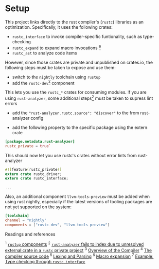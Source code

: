 # Setup

This project links directly to the rust compiler's (`rustc`) libraries as an optimization. Specifically, it uses the following crates:

- `rustc_interface` to invoke compiler-specific funtionality, such as type-checking
- `rustc_expand` to expand macro invocations [<sup>6</sup>](https://rustc-dev-guide.rust-lang.org/macro-expansion.html)
- `rustc_ast` to analyze code items

However, since those crates are private and unpublished on crates.io, the following steps must be taken to expose and use them:

- switch to the `nightly` toolchain using `rustup`
- add the `rustc-dev`[<sup>2</sup>](https://rust-lang.github.io/rustup/concepts/components.html) component

This lets you use the `rustc_*` crates for consuming modules. If you are using `rust-analyzer`, some additional steps[<sup>2</sup>](https://users.rust-lang.org/t/rust-analyzer-fails-to-index-due-to-unresolved-external-crate-in-a-rustc-private-project/105909/2?u=kzha0) must be taken to supress lint errors

- add the `"rust-analyzer.rustc.source": "discover"` to the from rust-analyzer config

- add the following property to the specific package using the extern crate

```toml
[package.metadata.rust-analyzer]
rustc_private = true`
```

This should now let you use rustc's crates without error lints from rust-analyzer

```rust
#![feature(rustc_private)]
extern crate rustc_driver;
extern crate rustc_interface;

...
```

Also, an additional component `llvm-tools-preview` must be added when using rust nightly, especially if the latest versions of tooling packages are not yet supported on the system:

```toml
[toolchain]
channel = "nightly"
components = ["rustc-dev", "llvm-tools-preview"]
```



Readings and references

<sup>1</sup> [`rustup` components](https://rust-lang.github.io/rustup/concepts/components.html)
<sup>2</sup> [`rust-analyzer` fails to index due to unresolved external crate in a `rustc` private project](https://users.rust-lang.org/t/rust-analyzer-fails-to-index-due-to-unresolved-external-crate-in-a-rustc-private-project/105909/2?u=kzha0)
<sup>3</sup> [Overview of the Compiler](https://rustc-dev-guide.rust-lang.org/overview.html)
<sup>4</sup> [The compiler source code](https://rustc-dev-guide.rust-lang.org/compiler-src.html)
<sup>5</sup> [Lexing and Parsing](https://rustc-dev-guide.rust-lang.org/the-parser.html)
<sup>6</sup> [Macro expansion](https://rustc-dev-guide.rust-lang.org/macro-expansion.html)
<sup>7</sup> [Example: Type checking through `rustc_interface`](https://rustc-dev-guide.rust-lang.org/rustc-driver/interacting-with-the-ast.html)
